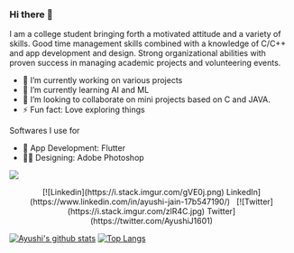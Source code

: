 ### Hi there 👋

<!--
**aj-spec/aj-spec** is a ✨ _special_ ✨ repository because its `README.md` (this file) appears on your GitHub profile.

Here are some ideas to get you started:-->
I am a college student bringing forth a motivated attitude and a variety of skills. Good time management skills combined with a knowledge of C/C++ and app development and design. Strong organizational abilities with proven success in managing academic projects and volunteering events.

- 🔭 I’m currently working on various projects
- 🌱 I’m currently learning AI and ML
- 👯 I’m looking to collaborate on mini projects based on C and JAVA.
- ⚡ Fun fact: Love exploring things

Softwares I use for
- 🤖 App Development: Flutter
- 👩‍💻 Designing: Adobe Photoshop

![](https://komarev.com/ghpvc/?username=aj-spec)
<center>
[![Linkedin](https://i.stack.imgur.com/gVE0j.png) LinkedIn](https://www.linkedin.com/in/ayushi-jain-17b547190/)
&nbsp;
[![Twitter](https://i.stack.imgur.com/zlR4C.jpg) Twitter](https://twitter.com/AyushiJ1601)
</center>

[![Ayushi's github stats](https://github-readme-stats.vercel.app/api?username=aj-spec&count_private=true&show_icons=true)](https://github.com/aj-spec/github-readme-stats)
[![Top Langs](https://github-readme-stats.vercel.app/api/top-langs/?username=aj-spec&layout=compact)](https://github.com/aj-spec/github-readme-stats)



